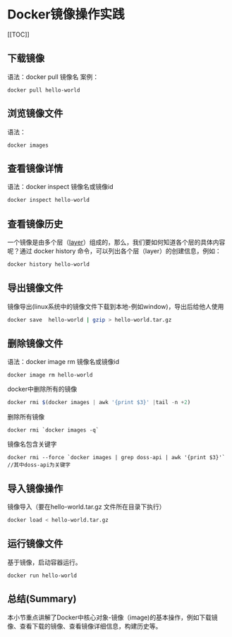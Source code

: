 # Docker镜像操作实践
[[TOC]]

## 下载镜像

语法：docker pull 镜像名
案例：

```
docker pull hello-world
```

## 浏览镜像文件

语法：

```
docker images
```

## 查看镜像详情

语法：docker inspect 镜像名或镜像id

```bash
docker inspect hello-world
```

## 查看镜像历史

一个镜像是由多个层（[layer](https://so.csdn.net/so/search?q=layer&spm=1001.2101.3001.7020)）组成的，那么，我们要如何知道各个层的具体内容呢？通过 docker history 命令，可以列出各个层（layer）的创建信息，例如：

```bash
docker history hello-world
```

## 导出镜像文件

镜像导出(linux系统中的镜像文件下载到本地-例如window)，导出后给他人使用

```bash
docker save  hello-world | gzip > hello-world.tar.gz  
```

## 删除镜像文件

语法：docker image rm 镜像名或镜像id

```
docker image rm hello-world
```


docker中删除所有的镜像

```javascript
docker rmi $(docker images | awk '{print $3}' |tail -n +2)
```

删除所有镜像

```
docker rmi `docker images -q`
```

镜像名包含关键字
```
docker rmi --force `docker images | grep doss-api | awk '{print $3}'`    //其中doss-api为关键字
```
## 导入镜像操作

镜像导入（要在hello-world.tar.gz 文件所在目录下执行）

```bash
docker load < hello-world.tar.gz  
```

## 运行镜像文件

基于镜像，启动容器运行。

```
docker run hello-world
```


## 总结(Summary)

本小节重点讲解了Docker中核心对象-镜像（image)的基本操作，例如下载镜像、查看下载的镜像、查看镜像详细信息，构建历史等。